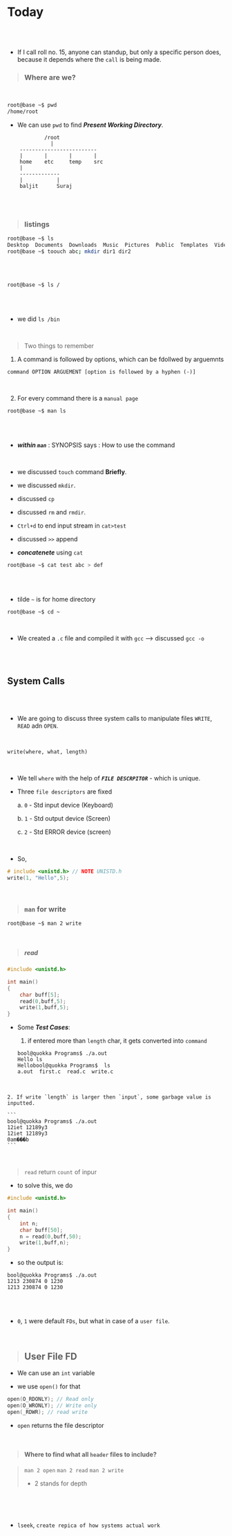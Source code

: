 # Today

<br>
<br>

- If I call roll no. 15, anyone can standup, but only a specific person does, because it depends where the `call` is being made.

> ### Where are we?

<br>


```bash
root@base ~$ pwd
/home/root
```

- We can use `pwd` to find ___Present Working Directory___.


```
            /root
              |
    -------------------------
    |       |       |       |
    home    etc     temp    src
    |
    -------------
    |           |
    baljit      Suraj

```

<br>
<br>

> ### listings

```bash
root@base ~$ ls
Desktop  Documents  Downloads  Music  Pictures  Public  Templates  Videos
root@base ~$ toouch abc; mkdir dir1 dir2
```

<br>
<br>

```bash
root@base ~$ ls /
```

<br>
<br>

- we did `ls /bin`

<br>

> Two things to remember

1. A command is followed by options, which can be fdollwed by arguemnts

```
command OPTION ARGUEMENT [option is followed by a hyphen (-)]
```

<br>

2. For every command there is a `manual page`

```bash
root@base ~$ man ls
```

<br>
<br>

- ___within `man`___ : SYNOPSIS says : How to use the command

<br>

- we discussed `touch` command __Briefly__. 

- we discussed `mkdir`.

- discussed `cp`

- discussed `rm` and `rmdir`.

- `Ctrl+d` to end input stream in `cat>test`

- discussed `>>` append


- ___concatenete___ using `cat`

```bash
root@base ~$ cat test abc > def
```

<br>
<br>

- tilde `~` is for home directory

```bash
root@base ~$ cd ~
```

<br>

- We created a `.c` file and compiled it with `gcc` --> discussed `gcc -o` 

<br>
<br>

## System Calls

<br>
<br>

- We are going to discuss three system calls to manipulate files `WRITE`, `READ` adn `OPEN`.

<br>

```OS
write(where, what, length)
```

<br>

- We tell `where` with the help  of ___`FILE DESCRPITOR`___ - which is unique.

- Three `file descriptors` are fixed
    
    a. `0` - Std input device (Keyboard)

    b. `1` - Std output device (Screen)

    c. `2` - Std ERROR device (screen)


<br>

- So, 

```C
# include <unistd.h> // NOTE UNISTD.h
write(1, "Hello",5);
```

<br>

> ### `man` for write

```bash
root@base ~$ man 2 write
```

<br>

> ##### read

```C
#include <unistd.h>

int main()
{
    char buff[5];
    read(0,buff,5);
    write(1,buff,5);
}
```

- Some ___Test Cases___:

    1. if entered more than `length` char, it gets converted into `command`

    ```
    bool@quokka Programs$ ./a.out 
    Hello ls
    Hellobool@quokka Programs$  ls
    a.out  first.c  read.c  write.c
    ```

<br>

    2. If write `length` is larger then `input`, some garbage value is inputted.
    
    ```
    bool@quokka Programs$ ./a.out 
    12iet 12189y3 
    12iet 12189y3 
    0am���b
    ```

<br>

> `read` return `count` of inpur

- to solve this, we do

```C
#include <unistd.h>

int main()
{
    int n;
    char buff[50];
    n = read(0,buff,50);
    write(1,buff,n);
}
```

- so the output is:

```
bool@quokka Programs$ ./a.out 
1213 230874 0 1230
1213 230874 0 1230
```

<br>
<br>

- `0`, `1` were default `FDs`, but what in case of a `user file`.

<br>

> ## User File FD

- We can use an `int` variable

-  we use `open()` for that

```C
open(O_RDONLY); // Read only
open(O_WRONLY); // Write only
open(_RDWR); // read write
```


- `open` returns the file descriptor

<br>

> #### Where to find what all `header` files to include?

>`man 2 open` `man 2 read` `man 2 write`
>
> - 2 stands for depth 

<br>

<br>
<br>

- `lseek`, `create repica of how systems actual work`
